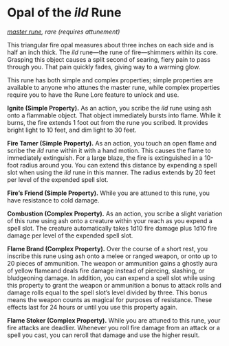 # Opal of the *ild* Rune
*[master rune](/Magic/Runes.md), rare (requires attunement)*

This triangular fire opal measures about three inches on each side and is half an inch thick. The *ild* rune—the rune of fire—shimmers within its core. Grasping this object causes a split second of searing, fiery pain to pass through you. That pain quickly fades, giving way to a warming glow.

This rune has both simple and complex properties; simple properties are available to anyone who attunes the master rune, while complex properties require you to have the Rune Lore feature to unlock and use.

**Ignite (Simple Property).** As an action, you scribe the *ild* rune using ash onto a flammable object. That object immediately bursts into flame. While it burns, the fire extends 1 foot out from the rune you scribed. It provides bright light to 10 feet, and dim light to 30 feet.

**Fire Tamer (Simple Property).** As an action, you touch an open flame and scribe the *ild* rune within it with a hand motion. This causes the flame to immediately extinguish. For a large blaze, the fire is extinguished in a 10-foot radius around you. You can extend this distance by expending a spell slot when using the *ild* rune in this manner. The radius extends by 20 feet per level of the expended spell slot.

**Fire’s Friend (Simple Property).** While you are attuned to this rune, you have resistance to cold damage.

**Combustion (Complex Property).** As an action, you scribe a slight variation of this rune using ash onto a creature within your reach as you expend a spell slot. The creature automatically takes 1d10 fire damage plus 1d10 fire damage per level of the expended spell slot.

**Flame Brand (Complex Property).** Over the course of a short rest, you inscribe this rune using ash onto a melee or ranged weapon, or onto up to 20 pieces of ammunition. The weapon or ammunition gains a ghostly aura of yellow flameand deals fire damage instead of piercing, slashing, or bludgeoning damage. In addition, you can expend a spell slot while using this property to grant the weapon or ammunition a bonus to attack rolls and damage rolls equal to the spell slot’s level divided by three. This bonus means the weapon counts as magical for purposes of resistance. These effects last for 24 hours or until you use this property again.

**Flame Stoker (Complex Property).** While you are attuned to this rune, your fire attacks are deadlier. Whenever you roll fire damage from an attack or a spell you cast, you can reroll that damage and use the higher result.

